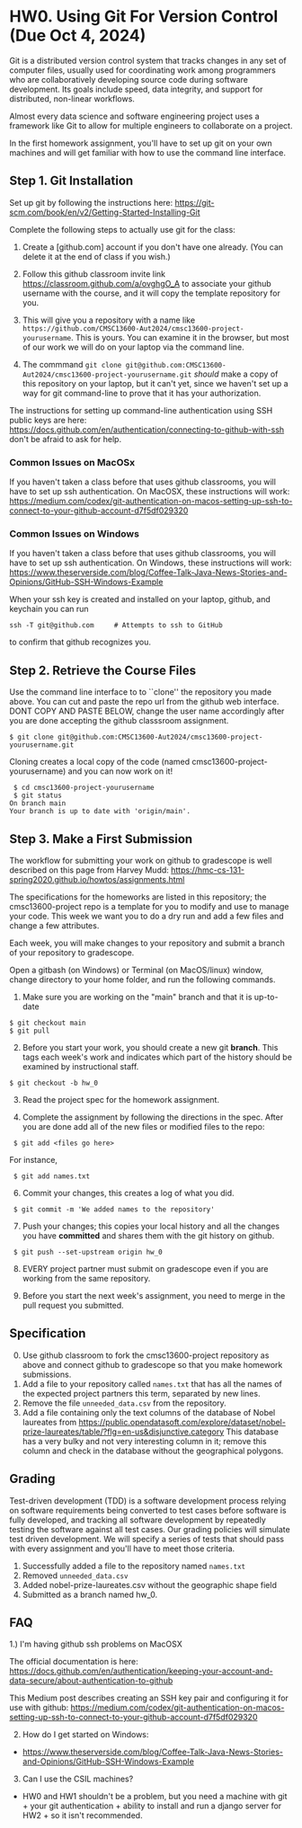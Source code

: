 # HW0. Using Git For Version Control  (Due Oct 4, 2024)
Git is a distributed version control system that tracks changes in any set of computer files, usually used for coordinating work among programmers who are collaboratively developing source code during software development. Its goals include speed, data integrity, and support for distributed, non-linear workflows.

Almost every data science and software engineering project uses a framework like Git to allow for multiple engineers to collaborate on a project.

In the first homework assignment, you'll have to set up git on your own machines and will get familiar with how to use the command line interface.

## Step 1. Git Installation
Set up git by following the instructions here: https://git-scm.com/book/en/v2/Getting-Started-Installing-Git

Complete the following steps to actually use git for the class:
1. Create a [github.com] account if you don't have one already.  (You can delete it at the end of class if you wish.)
2. Follow this github classroom invite link https://classroom.github.com/a/ovghgO_A 
 to associate your github username with the course, and it will copy the template repository for you.   
3.  This will give you a repository with a name like `https://github.com/CMSC13600-Aut2024/cmsc13600-project-yourusername`.  This is yours.  You can examine it in the browser, but most of our work we will do on your laptop via the command line.

4.  The commmand `git clone git@github.com:CMSC13600-Aut2024/cmsc13600-project-yourusername.git` *should* make a copy of this repository on your laptop, but it can't yet, since we haven't set up a way for git command-line to prove that it has your authorization.  

The instructions for setting up command-line authentication using SSH public keys are here: https://docs.github.com/en/authentication/connecting-to-github-with-ssh  don't be afraid to ask for help.

### Common Issues on MacOSx
If you haven't taken a class before that uses github classrooms, you will have to set up ssh authentication. On MacOSX, these instructions will work: https://medium.com/codex/git-authentication-on-macos-setting-up-ssh-to-connect-to-your-github-account-d7f5df029320

### Common Issues on Windows
If you haven't taken a class before that uses github classrooms, you will have to set up ssh authentication. On Windows, these instructions will work: https://www.theserverside.com/blog/Coffee-Talk-Java-News-Stories-and-Opinions/GitHub-SSH-Windows-Example

When your ssh key is created and installed on your laptop, github, and keychain you can run

```
ssh -T git@github.com     # Attempts to ssh to GitHub
```

to confirm that github recognizes you. 

## Step 2. Retrieve the Course Files  
Use the command line interface to to ``clone'' the
repository you made above. You can cut and paste the repo url from the github web interface. DONT COPY AND PASTE BELOW, change the user name accordingly after you are done accepting the github classsroom assignment.
```
$ git clone git@github.com:CMSC13600-Aut2024/cmsc13600-project-yourusername.git 
```
Cloning creates a local copy of the code (named cmsc13600-project-yourusername) and you can now work on it!

```
 $ cd cmsc13600-project-yourusername
 $ git status
On branch main
Your branch is up to date with 'origin/main'.
```

## Step 3. Make a First Submission
The workflow for submitting your work on github to gradescope is well described on this page from Harvey Mudd: https://hmc-cs-131-spring2020.github.io/howtos/assignments.html 

The specifications for the homeworks are listed in this repository; the cmsc13600-project repo is a template for you to modify and use to manage your code.  This week we want you to do a dry run and add a few files and change a few attributes.

Each week, you will make changes to your repository and submit a branch of your repository to gradescope.

Open a gitbash (on Windows) or Terminal (on MacOS/linux) window, change directory to your home folder, and run the following commands.

1. Make sure you are working on the "main" branch and that it is up-to-date
```
$ git checkout main
$ git pull
```
2. Before you start your work, you should create a new git **branch**. This tags each week's work and indicates which part of the history should be examined by instructional staff.
```
$ git checkout -b hw_0
```
3. Read the project spec for the homework assignment.  

4. Complete the assignment by following the directions in the spec. After you are done add all of the new files or modified files to the repo:

```
 $ git add <files go here>
```
For instance, 
```
 $ git add names.txt
```

6. Commit your changes, this creates a log of what you did.

```
 $ git commit -m 'We added names to the repository'
```

7. Push your changes; this copies your local history and all the changes you have **committed** and shares them with the git history on github.  
```
 $ git push --set-upstream origin hw_0
```

8. EVERY project partner must submit on gradescope even if you are working from the same repository.

9. Before you start the next week's assignment, you need to merge in the pull request you submitted.

## Specification
0.  Use github classroom to fork the cmsc13600-project repository as above and connect github to gradescope so that you make homework submissions.
1.  Add a file to your repository called `names.txt` that has all the names of the expected project partners this term, separated by new lines.
2.  Remove the file `unneeded_data.csv` from the repository.
3.  Add a file containing only the text columns of the database of Nobel laureates from https://public.opendatasoft.com/explore/dataset/nobel-prize-laureates/table/?flg=en-us&disjunctive.category    This database has a very bulky and not very interesting column in it; remove this column and check in the database without the geographical polygons.

## Grading
Test-driven development (TDD) is a software development process relying on software requirements being converted to test cases before software is fully developed, and tracking all software development by repeatedly testing the software against all test cases. Our grading policies will simulate test driven development. We will specify a series of tests that should pass with every assignment and you'll have to meet those criteria.

1. Successfully added a file to the repository named `names.txt`
2. Removed `unneeded_data.csv`
3. Added nobel-prize-laureates.csv without the geographic shape field
4. Submitted as a branch named hw_0.

## FAQ
1.) I'm having github ssh problems on MacOSX

The official documentation is here:
https://docs.github.com/en/authentication/keeping-your-account-and-data-secure/about-authentication-to-github

This Medium post describes creating an SSH key pair and configuring it for use with github:
https://medium.com/codex/git-authentication-on-macos-setting-up-ssh-to-connect-to-your-github-account-d7f5df029320

2. How do I get started on Windows:
* https://www.theserverside.com/blog/Coffee-Talk-Java-News-Stories-and-Opinions/GitHub-SSH-Windows-Example

3. Can I use the CSIL machines?
* HW0 and HW1 shouldn't be a problem, but you need a machine with git + your git authentication + ability to install and run a django server for HW2 + so it isn't recommended.
